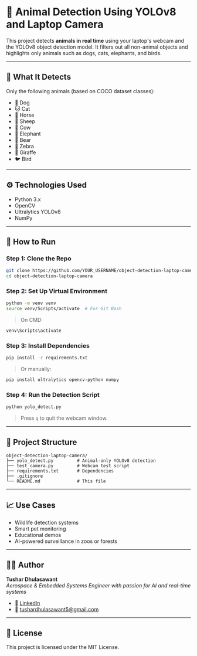 
# 🐾 Animal Detection Using YOLOv8 and Laptop Camera

This project detects **animals in real time** using your laptop's webcam and the YOLOv8 object detection model. It filters out all non-animal objects and highlights only animals such as dogs, cats, elephants, and birds.

---

## 🧠 What It Detects

Only the following animals (based on COCO dataset classes):

- 🐶 Dog
- 🐱 Cat
- 🐴 Horse
- 🐑 Sheep
- 🐄 Cow
- 🐘 Elephant
- 🐻 Bear
- 🦓 Zebra
- 🦒 Giraffe
- 🐦 Bird

---

## ⚙️ Technologies Used

- Python 3.x
- OpenCV
- Ultralytics YOLOv8
- NumPy

---

## 🚀 How to Run

### Step 1: Clone the Repo

```bash
git clone https://github.com/YOUR_USERNAME/object-detection-laptop-camera.git
cd object-detection-laptop-camera
```

### Step 2: Set Up Virtual Environment

```bash
python -m venv venv
source venv/Scripts/activate  # For Git Bash
```

> On CMD:

```cmd
venv\Scripts\activate
```

### Step 3: Install Dependencies

```bash
pip install -r requirements.txt
```

> Or manually:

```bash
pip install ultralytics opencv-python numpy
```

### Step 4: Run the Detection Script

```bash
python yolo_detect.py
```

> Press `q` to quit the webcam window.

---

## 📁 Project Structure

```
object-detection-laptop-camera/
├── yolo_detect.py         # Animal-only YOLOv8 detection
├── test_camera.py         # Webcam test script
├── requirements.txt       # Dependencies
├── .gitignore
└── README.md              # This file
```

---

## 📈 Use Cases

- Wildlife detection systems
- Smart pet monitoring
- Educational demos
- AI-powered surveillance in zoos or forests

---

## 👨‍💻 Author

**Tushar Dhulasawant**  
_Aerospace & Embedded Systems Engineer with passion for AI and real-time systems_

- 🔗 [LinkedIn](https://www.linkedin.com/in/tushar-dhulasawant)
- 📧 tushardhulasawant5@gmail.com

---

## 📄 License

This project is licensed under the MIT License.
